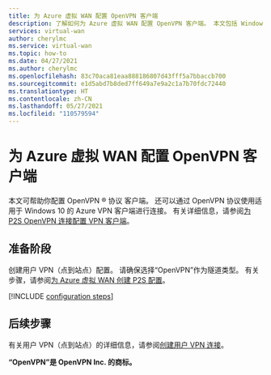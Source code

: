 ```yaml
---
title: 为 Azure 虚拟 WAN 配置 OpenVPN 客户端
description: 了解如何为 Azure 虚拟 WAN 配置 OpenVPN 客户端。 本文包括 Windows、Mac、iOS 和 Linux 客户端配置步骤。
services: virtual-wan
author: cherylmc
ms.service: virtual-wan
ms.topic: how-to
ms.date: 04/27/2021
ms.author: cherylmc
ms.openlocfilehash: 83c70aca81eaa888186807d43fff5a7bbaccb700
ms.sourcegitcommit: e1d5abd7b8ded7ff649a7e9a2c1a7b70fdc72440
ms.translationtype: HT
ms.contentlocale: zh-CN
ms.lasthandoff: 05/27/2021
ms.locfileid: "110579594"
---
```

# <a name="configure-an-openvpn-client-for-azure-virtual-wan"></a>为 Azure 虚拟 WAN 配置 OpenVPN 客户端

本文可帮助你配置 OpenVPN &reg; 协议  客户端。 还可以通过 OpenVPN 协议使用适用于 Windows 10 的 Azure VPN 客户端进行连接。 有关详细信息，请参阅[为 P2S OpenVPN 连接配置 VPN 客户端](openvpn-azure-ad-client.md)。

## <a name="before-you-begin"></a>准备阶段

创建用户 VPN（点到站点）配置。 请确保选择“OpenVPN”作为隧道类型。 有关步骤，请参阅[为 Azure 虚拟 WAN 创建 P2S 配置](virtual-wan-point-to-site-portal.md#p2sconfig)。

[!INCLUDE [configuration steps](../../includes/vpn-gateway-vwan-config-openvpn-clients.md)]

## <a name="next-steps"></a>后续步骤

有关用户 VPN（点到站点）的详细信息，请参阅[创建用户 VPN 连接](virtual-wan-point-to-site-portal.md)。

**“OpenVPN”是 OpenVPN Inc. 的商标。**
